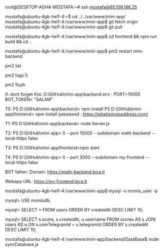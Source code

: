 <!-- RUN ON SERVER FROM GITHUB -->
<!-- ورود به هاست -->
root@DESKTOP-AGHA-MOSTAFA:~# ssh mostafa@65.109.186.25
<!-- دریافت اپدیت ها از گیتهاب -->
mostafa@ubuntu-4gb-hel1-4:~$ cd ../../var/www/mini-app/
mostafa@ubuntu-4gb-hel1-4:/var/www/mini-app$ git fetch origin
mostafa@ubuntu-4gb-hel1-4:/var/www/mini-app$ git pull
<!-- ساخت بیلد جدید فرانت -->
mostafa@ubuntu-4gb-hel1-4:/var/www/mini-app$ cd frontend && npm run build && cd ..
<!-- ریست کردن ران خودکار بک اند -->
mostafa@ubuntu-4gb-hel1-4:/var/www/mini-app$ pm2 restart mini-backend


<!-- گرفتن لاگ های بک اند-->
pm2 list 
<!-- بعدش اون بک اندی که میخوای را آیدیشو بردار و مثلا اگر 0 بود -->
pm2 logs 0
<!-- پاک کردن لاگ های قبلی برای تمرکز بیشتر -->
pm2 flush


<!-- LOCAL RUN -->
0: dont forget this:
D:\GitHub\mini-app\backend\.env :
PORT=10000
BOT_TOKEN= "SALAM"

T0:
PS D:\GitHub\mini-app\backend> npm install
PS D:\GitHub\mini-app\frontend> npm install
passwoed : https://whatismyipaddress.com/

T1:
PS D:\GitHub\mini-app\backend> node Server.js

T2:
PS D:\GitHub\mini-app> lt --port 10000 --subdomain math-backend --local-https false

T3:
PS D:\GitHub\mini-app\frontend>npm start

T4:
PS D:\GitHub\mini-app> lt --port 3000 --subdomain my-frontend --local-https false

BOT father:
Domain:
https://math-backend.loca.lt

Webapp URL:
https://my-frontend.loca.lt



<!-- بررسی و اتصال به دیتابیس -->
<!-- داخل دایرکتوری اصلی mini-app در هاست -->
mostafa@ubuntu-4gb-hel1-4:/var/www/mini-app$ mysql -u momis_user -p
<!-- بعدش پسوورد طولانیه که تو پیوی ندافه -->
mysql> USE momisdb;
<!-- مثلا دیدن یوزر ها -->
mysql> SELECT * FROM users ORDER BY createdAt DESC LIMIT 10;
<!-- دیدن اخرین امتیازای همه کاربرا -->
mysql> SELECT s.score, s.createdAt, u.username  FROM scores AS s  JOIN users AS u ON s.userTelegramId =
u.telegramId  ORDER BY s.createdAt DESC LIMIT 10;


<!-- ریست و آپدین کردن دیتابیس بدون حذف دیتای قبلیب -->
mostafa@ubuntu-4gb-hel1-4:/var/www/mini-app/backend/DataBase$ node syncDatabase.js
